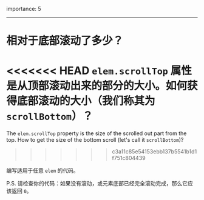 importance: 5

---

# 相对于底部滚动了多少？

<<<<<<< HEAD
`elem.scrollTop` 属性是从顶部滚动出来的部分的大小。如何获得底部滚动的大小（我们称其为 `scrollBottom`）？
=======
The `elem.scrollTop` property is the size of the scrolled out part from the top. How to get the size of the bottom scroll (let's call it `scrollBottom`)?
>>>>>>> c3a11c85e54153ebb137b5541b1d1f751c804439

编写适用于任意 `elem` 的代码。

P.S. 请检查你的代码：如果没有滚动，或元素底部已经完全滚动完成，那么它应该返回 `0`。
